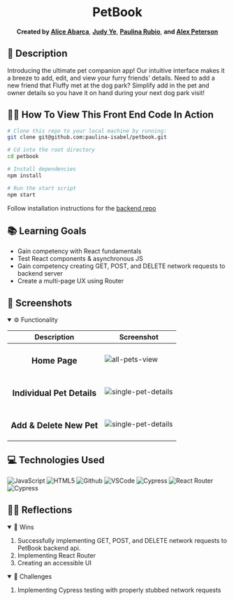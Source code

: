 <div align="center">

# PetBook 
**Created by [Alice Abarca](https://github.com/aliceabarca)**,
**[Judy Ye](https://github.com/judy0ye)**, **[Paulina Rubio](https://github.com/paulina-isabel)**, **and [Alex Peterson](https://www.linkedin.com/in/alexandra-peterson-245b65145/)**
  
</div>

## 📝 Description
Introducing the ultimate pet companion app! Our intuitive interface makes it a breeze to add, edit, and view your furry friends' details. Need to add a new friend that Fluffy met at the dog park? Simplify add in the pet and owner details so you have it on hand during your next dog park visit!

## 🧑‍💻 How To View This Front End Code In Action

```bash
# Clone this repo to your local machine by running:
git clone git@github.com:paulina-isabel/petbook.git

# Cd into the root directory 
cd petbook

# Install dependencies 
npm install

# Run the start script
npm start
```

Follow installation instructions for the [backend repo](https://github.com/aliceabarca/petbook-be)


## 📚 Learning Goals

- Gain competency with React fundamentals
- Test React components & asynchronous JS
- Gain competency creating GET, POST, and DELETE network requests to backend server 
- Create a multi-page UX using Router

## 📸 Screenshots
<details open>
  <summary> ⚙️ Functionality </summary>
  
  | Description | Screenshot |
  |------------ | -----------|
  | <h3 align="center">Home Page | ![all-pets-view](https://github.com/aliceabarca/petbook-be/assets/104571445/c4e4da38-d5ea-4e0a-8352-823ecc40d24f)
  | <h3 align="center">Individual Pet Details | ![single-pet-details](https://github.com/aliceabarca/petbook-be/assets/104571445/d6be5802-0530-475b-aa42-7e852a45dcf9)
   | <h3 align="center">Add & Delete New Pet | ![single-pet-details](https://github.com/aliceabarca/petbook-be/assets/104571445/ce65bad5-c577-4255-8f93-709848801054)

  

</details>

## 💻 Technologies Used
  
![JavaScript](https://img.shields.io/badge/-JavaScript-05122A?style=flat&logo=javascript) 
![HTML5](https://img.shields.io/badge/-HTML5-05122A?style=flat&logo=html5)
![Github](https://img.shields.io/badge/-GitHub-05122A?style=flat&logo=github)
![VSCode](https://img.shields.io/badge/-VS_Code-05122A?style=flat&logo=visualstudio)
![Cypress](https://img.shields.io/badge/-Cypress-05122A?style=flat&logo=cypress)
![React Router](https://img.shields.io/badge/-React_Router-05122A?style=flat&logo=reactrouter)
![Cypress](https://img.shields.io/badge/-Express.js-05122A?style=flat&logo=expressjs)


## 🧘‍♂️ Reflections
<details open>
  <summary> 🎉 Wins </summary>

  1. Successfully implementing GET, POST, and DELETE network requests to PetBook backend api.
  2. Implementing React Router
  3. Creating an accessible UI

</details>
<details open>
  <summary> 🤔 Challenges </summary>
  
  1. Implementing Cypress testing with properly stubbed network requests
